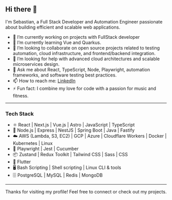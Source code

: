 ## Hi there 👋

I'm Sebastian, a Full Stack Developer and Automation Engineer passionate about building efficient and scalable web applications.

- 🔭 I’m currently working on projects with FullStack developer  
- 🌱 I’m currently learning Vue and Quarkus.  
- 👯 I’m looking to collaborate on open source projects related to testing automation, cloud infrastructure, and frontend/backend integration.  
- 🤔 I’m looking for help with advanced cloud architectures and scalable microservices design.  
- 💬 Ask me about React, TypeScript, Node, Playwright, automation frameworks, and software testing best practices.  
- 📫 How to reach me: [LinkedIn]([https://linkedin.com/in/andresmancini](https://www.linkedin.com/in/sebasti%C3%A1n-olivera-sartori/))
- ⚡ Fun fact: I combine my love for code with a passion for music and fitness.
---

### Tech Stack

- ⚛️ React | Next.js | Vue.js | Astro | JavaScript | TypeScript  
- 🐍 Node.js | Express | NestJS | Spring Boot | Java | Fastify
- ☁️ AWS (Lambda, S3, EC2) | GCP | Azure | Cloudflare Workers | Docker | Kubernetes | Linux  
- 🧪 Playwright | Jest | Cucumber  
- 📦 Zustand | Redux Toolkit | Tailwind CSS | Sass | CSS  
- 📱 Flutter  
- 🖥️ Bash Scripting | Shell scripting | Linux CLI & tools  
- 🗄️ PostgreSQL | MySQL | Redis | MongoDB
---

Thanks for visiting my profile! Feel free to connect or check out my projects.
